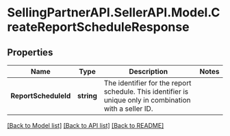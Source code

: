 # SellingPartnerAPI.SellerAPI.Model.CreateReportScheduleResponse
## Properties

Name | Type | Description | Notes
------------ | ------------- | ------------- | -------------
**ReportScheduleId** | **string** | The identifier for the report schedule. This identifier is unique only in combination with a seller ID. | 

[[Back to Model list]](../README.md#documentation-for-models) [[Back to API list]](../README.md#documentation-for-api-endpoints) [[Back to README]](../README.md)

